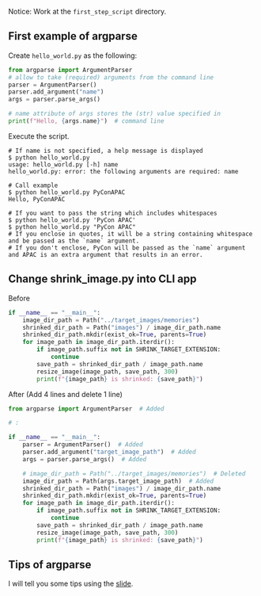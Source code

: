 Notice: Work at the `first_step_script` directory.

## First example of argparse

Create `hello_world.py` as the following:

```python
from argparse import ArgumentParser
# allow to take (required) arguments from the command line
parser = ArgumentParser()
parser.add_argument("name")
args = parser.parse_args()

# name attribute of args stores the (str) value specified in 
print(f"Hello, {args.name}")  # command line
```

Execute the script.

```
# If name is not specified, a help message is displayed
$ python hello_world.py
usage: hello_world.py [-h] name
hello_world.py: error: the following arguments are required: name

# Call example
$ python hello_world.py PyConAPAC
Hello, PyConAPAC

# If you want to pass the string which includes whitespaces
$ python hello_world.py 'PyCon APAC'
$ python hello_world.py "PyCon APAC"
# If you enclose in quotes, it will be a string containing whitespace and be passed as the `name` argument.
# If you don't enclose, PyCon will be passed as the `name` argument and APAC is an extra argument that results in an error.
```

## Change shrink_image.py into CLI app

Before

```python
if __name__ == "__main__":
    image_dir_path = Path("../target_images/memories")
    shrinked_dir_path = Path("images") / image_dir_path.name
    shrinked_dir_path.mkdir(exist_ok=True, parents=True)
    for image_path in image_dir_path.iterdir():
        if image_path.suffix not in SHRINK_TARGET_EXTENSION:
            continue
        save_path = shrinked_dir_path / image_path.name
        resize_image(image_path, save_path, 300)
        print(f"{image_path} is shrinked: {save_path}")
```

After (Add 4 lines and delete 1 line)

```python
from argparse import ArgumentParser  # Added

# :

if __name__ == "__main__":
    parser = ArgumentParser()  # Added
    parser.add_argument("target_image_path")  # Added
    args = parser.parse_args()  # Added

    # image_dir_path = Path("../target_images/memories")  # Deleted
    image_dir_path = Path(args.target_image_path)  # Added
    shrinked_dir_path = Path("images") / image_dir_path.name
    shrinked_dir_path.mkdir(exist_ok=True, parents=True)
    for image_path in image_dir_path.iterdir():
        if image_path.suffix not in SHRINK_TARGET_EXTENSION:
            continue
        save_path = shrinked_dir_path / image_path.name
        resize_image(image_path, save_path, 300)
        print(f"{image_path} is shrinked: {save_path}")
```

## Tips of argparse

I will tell you some tips using the [slide](https://docs.google.com/presentation/d/1N5kNws1d1c3S00hBQjb9sPETovACgm0yRIzNPMR2Nmk/edit#slide=id.g8c1e6945b3_0_163).
